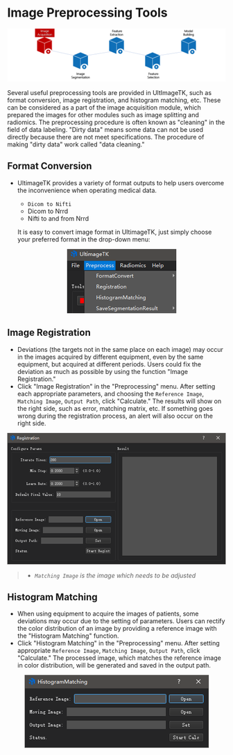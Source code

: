 # Image Preprocessing Tools

![process_of_radiomics_image_acquisition](./imgs/pipeline_1.png)

Several useful preprocessing tools are provided in UltImageTK, such as format conversion, image registration, and histogram matching, etc. These can be considered as a part of the image acquisition module, which prepared the images for other modules such as image splitting and radiomics. The preprocessing procedure is often known as "cleaning" in the field of data labeling. "Dirty data" means some data can not be used directly because there are not meet specifications. The procedure of making "dirty data" work called "data cleaning."

## Format Conversion
- UltimageTK provides a variety of format outputs to help users overcome the inconvenience when operating medical data.
    - `Dicom to Nifti`
    - Dicom to Nrrd
    - Nifti to and from Nrrd

    It is easy to convert image format in UltimageTK, just simply choose your preferred format in the drop-down menu:
    <center>

    ![](./imgs/pro_format.png)
    
    </center>

## Image Registration

- Deviations (the targets not in the same place on each image) may occur in the images acquired by different equipment, even by the same equipment, but acquired at different periods. Users could fix the deviation as much as possible by using the function "Image Registration."
- Click "Image Registration" in the "Preprocessing" menu. After setting each appropriate parameters, and choosing the `Reference Image`, `Matching Image`, `Output Path`, click "Calculate." The results will show on the right side, such as error, matching matrix, etc. If something goes wrong during the registration process, an alert will also occur on the right side. 

<center>

![](./imgs/pre_regist.png)

</center>

>   - *`Matching Image` is the image which needs to be adjusted*


## Histogram Matching
- When using equipment to acquire the images of patients, some deviations may occur due to the setting of parameters. Users can rectify the color distribution of an image by providing a reference image with the "Histogram Matching" function.
- Click "Histogram Matching" in the "Preprocessing" menu. After setting appropriate `Reference Image`, `Matching Image`, `Output Path`, click "Calculate." The processed image, which matches the reference image in color distribution, will be generated and saved in the output path.

<center>

![](./imgs/pre_histogram_matching.png)

</center>
